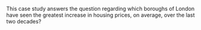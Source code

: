  This case study answers the question regarding which boroughs of London have seen the greatest increase in housing prices, on average, over the last two decades?
